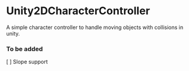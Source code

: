 # Unity2DCharacterController
A simple character controller to handle moving objects with collisions in unity.

### To be added

[ ] Slope support
